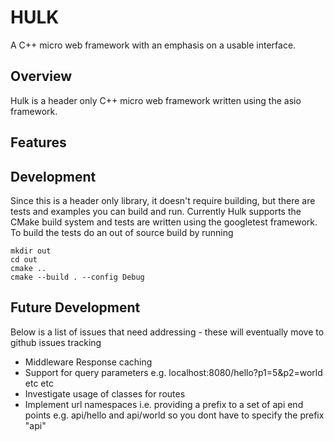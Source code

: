 # HULK

A C++ micro web framework with an emphasis on a usable interface.

## Overview
Hulk is a header only C++ micro web framework written using the asio framework.

## Features

## Development
Since this is a header only library, it doesn't require building, but there are tests and examples you can build and run. Currently Hulk supports the CMake build system and tests are written using the googletest framework. To build the tests do an out of source build by running
```
mkdir out
cd out
cmake ..
cmake --build . --config Debug
```

## Future Development
Below is a list of issues that need addressing - these will eventually move to github issues tracking
- Middleware Response caching
- Support for query parameters e.g. localhost:8080/hello?p1=5&p2=world etc etc
- Investigate usage of classes for routes
- Implement url namespaces i.e. providing a prefix to a set of api end points e.g. api/hello and api/world so you dont have to specify the prefix "api"